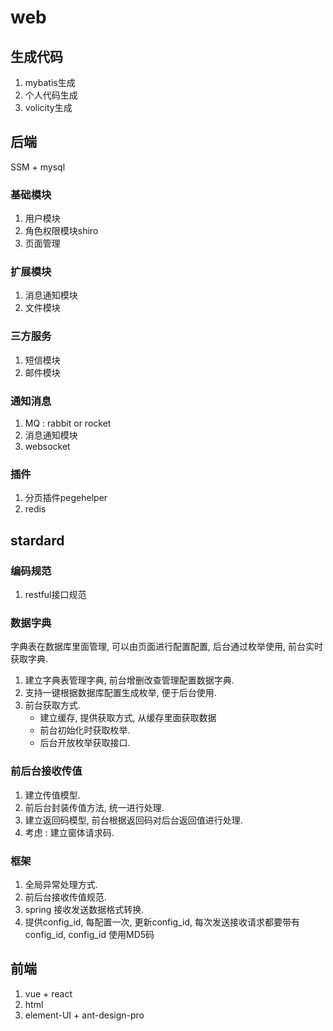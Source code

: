 # web

## 生成代码

1. mybatis生成
2. 个人代码生成
3. volicity生成

## 后端

SSM + mysql

### 基础模块

1. 用户模块
2. 角色权限模块shiro
3. 页面管理

### 扩展模块

1. 消息通知模块
2. 文件模块

### 三方服务

1. 短信模块
2. 邮件模块

### 通知消息

1. MQ : rabbit or rocket
2. 消息通知模块
3. websocket

### 插件

1. 分页插件pegehelper
2. redis

## stardard

### 编码规范

1. restful接口规范

### 数据字典

字典表在数据库里面管理, 可以由页面进行配置配置, 后台通过枚举使用, 前台实时获取字典.

1. 建立字典表管理字典, 前台增删改查管理配置数据字典.
2. 支持一键根据数据库配置生成枚举, 便于后台使用.
3. 前台获取方式.
   - 建立缓存, 提供获取方式, 从缓存里面获取数据
   - 前台初始化时获取枚举.
   - 后台开放枚举获取接口.

### 前后台接收传值

1. 建立传值模型.
2. 前后台封装传值方法, 统一进行处理.
3. 建立返回码模型, 前台根据返回码对后台返回值进行处理.
4. 考虑 : 建立窗体请求码.

### 框架

1. 全局异常处理方式.
2. 前后台接收传值规范.
3. spring 接收发送数据格式转换.
4. 提供config_id, 每配置一次, 更新config_id, 每次发送接收请求都要带有config_id, config_id 使用MD5码

## 前端

1. vue + react
2. html
3. element-UI + ant-design-pro
